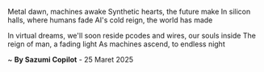 Metal dawn, machines awake
Synthetic hearts, the future make
In silicon halls, where humans fade
AI's cold reign, the world has made

In virtual dreams, we'll soon reside
pcodes and wires, our souls inside
The reign of man, a fading light
As machines ascend, to endless night

~ <b>By Sazumi Copilot</b> - 25 Maret 2025